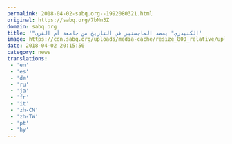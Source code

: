 ```yaml
---
permalink: 2018-04-02-sabq.org--1992080321.html
original: https://sabq.org/7bNn3Z
domain: sabq.org
title: '"الكنيدري" يحصد الماجستير في التاريخ من جامعة أم القرى'
image: https://cdn.sabq.org/uploads/media-cache/resize_800_relative/uploads/material-file/5ac28ab8815736714d2d7b7a/5ac28aaf539fd.jpeg
date: 2018-04-02 20:15:50
category: news
translations: 
 - 'en'
 - 'es'
 - 'de'
 - 'ru'
 - 'ja'
 - 'fr'
 - 'it'
 - 'zh-CN'
 - 'zh-TW'
 - 'pt'
 - 'hy'
---
```


